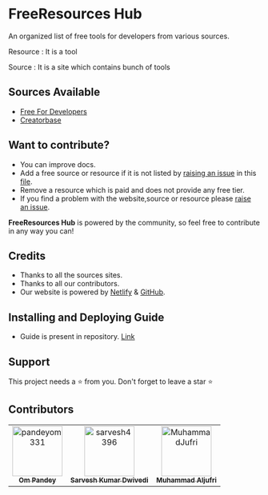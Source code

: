 # FreeResources Hub

An organized list of free tools for developers from various sources.

Resource
: It is a tool

Source
: It is a site which contains bunch of tools


## Sources Available
- [Free For Developers](https://free-for.dev/#/)
- [Creatorbase](https://creatorbase.xyz/)


## Want to contribute?

- You can improve docs.
- Add a free source or resource if it is not listed by [raising an issue](https://github.com/sarvesh4396/freeresourceshub/issues/new) in  this [file](/src/assets/data/0.json).
- Remove a resource which is paid and does not provide any free tier.
- If you find a problem with the website,source or resource please [raise an issue](https://github.com/sarvesh4396/freeresourceshub/issues/new).

**FreeResources Hub** is powered by the community, so feel free to contribute in any way you can!

## Credits

- Thanks to all the sources sites.
- Thanks to all our contributors.
- Our website is powered by [Netlify](https://www.netlify.com/) & [GitHub](https://github.com/).

## Installing and Deploying Guide

- Guide is present in repository.
[Link](https://github.com/sarvesh4396/freeresourceshub/blob/master/Guides/Install.md)

## Support

This project needs a ⭐️ from you. Don't forget to leave a star ⭐️

## Contributors

<!-- readme: contributors -start -->
<table>
<tr>
    <td align="center">
        <a href="https://github.com/pandeyom331">
            <img src="https://avatars.githubusercontent.com/u/54907469?v=4" width="100;" alt="pandeyom331"/>
            <br />
            <sub><b>Om Pandey</b></sub>
        </a>
    </td>
    <td align="center">
        <a href="https://github.com/sarvesh4396">
            <img src="https://avatars.githubusercontent.com/u/68162479?v=4" width="100;" alt="sarvesh4396"/>
            <br />
            <sub><b>Sarvesh Kumar Dwivedi</b></sub>
        </a>
    </td>
    <td align="center">
        <a href="https://github.com/MuhammadJufri">
            <img src="https://avatars.githubusercontent.com/u/97773130?v=4" width="100;" alt="MuhammadJufri"/>
            <br />
            <sub><b>Muhammad Aljufri</b></sub>
        </a>
    </td></tr>
</table>
<!-- readme: contributors -end -->
